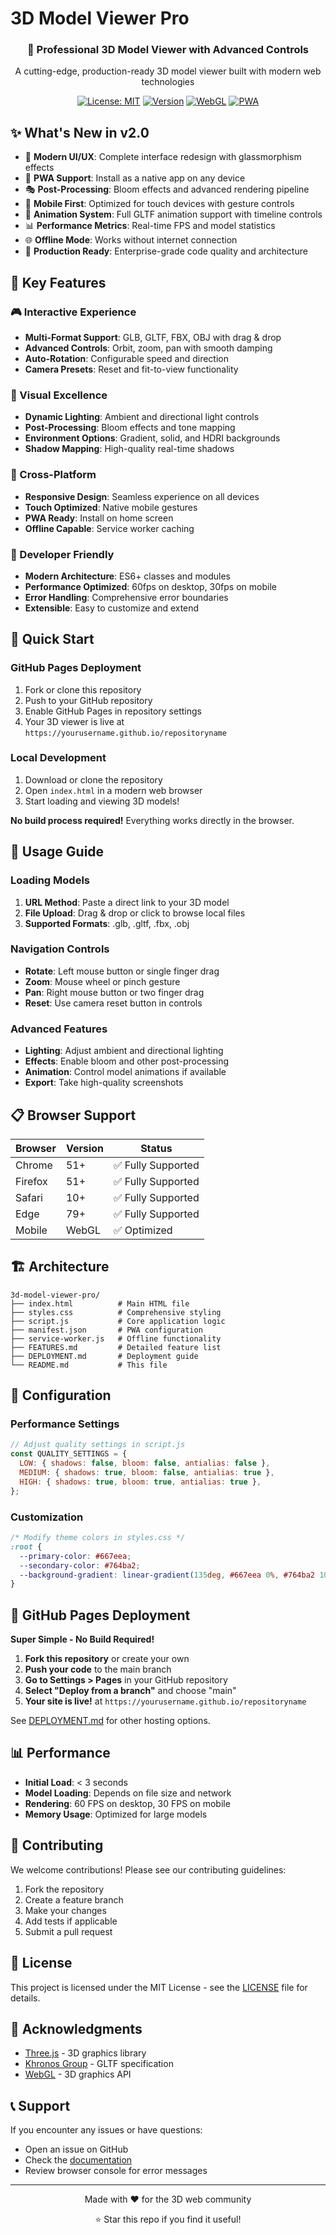 # 3D Model Viewer Pro

<div align="center">
  <h3>🎯 Professional 3D Model Viewer with Advanced Controls</h3>
  <p>A cutting-edge, production-ready 3D model viewer built with modern web technologies</p>
  
  [![License: MIT](https://img.shields.io/badge/License-MIT-yellow.svg)](https://opensource.org/licenses/MIT)
  [![Version](https://img.shields.io/badge/version-2.0.0-blue.svg)](https://github.com/your-username/3d-model-viewer-pro)
  [![WebGL](https://img.shields.io/badge/WebGL-2.0-green.svg)](https://www.khronos.org/webgl/)
  [![PWA](https://img.shields.io/badge/PWA-Ready-purple.svg)](https://web.dev/progressive-web-apps/)
</div>

## ✨ What's New in v2.0

- 🎨 **Modern UI/UX**: Complete interface redesign with glassmorphism effects
- 🚀 **PWA Support**: Install as a native app on any device
- 🎭 **Post-Processing**: Bloom effects and advanced rendering pipeline
- 📱 **Mobile First**: Optimized for touch devices with gesture controls
- 🔄 **Animation System**: Full GLTF animation support with timeline controls
- 📊 **Performance Metrics**: Real-time FPS and model statistics
- 🌐 **Offline Mode**: Works without internet connection
- 🎯 **Production Ready**: Enterprise-grade code quality and architecture

## 🌟 Key Features

### 🎮 Interactive Experience

- **Multi-Format Support**: GLB, GLTF, FBX, OBJ with drag & drop
- **Advanced Controls**: Orbit, zoom, pan with smooth damping
- **Auto-Rotation**: Configurable speed and direction
- **Camera Presets**: Reset and fit-to-view functionality

### 🎨 Visual Excellence

- **Dynamic Lighting**: Ambient and directional light controls
- **Post-Processing**: Bloom effects and tone mapping
- **Environment Options**: Gradient, solid, and HDRI backgrounds
- **Shadow Mapping**: High-quality real-time shadows

### 📱 Cross-Platform

- **Responsive Design**: Seamless experience on all devices
- **Touch Optimized**: Native mobile gestures
- **PWA Ready**: Install on home screen
- **Offline Capable**: Service worker caching

### 🔧 Developer Friendly

- **Modern Architecture**: ES6+ classes and modules
- **Performance Optimized**: 60fps on desktop, 30fps on mobile
- **Error Handling**: Comprehensive error boundaries
- **Extensible**: Easy to customize and extend

## 🚀 Quick Start

### GitHub Pages Deployment

1. Fork or clone this repository
2. Push to your GitHub repository
3. Enable GitHub Pages in repository settings
4. Your 3D viewer is live at `https://yourusername.github.io/repositoryname`

### Local Development

1. Download or clone the repository
2. Open `index.html` in a modern web browser
3. Start loading and viewing 3D models!

**No build process required!** Everything works directly in the browser.

## 🎯 Usage Guide

### Loading Models

1. **URL Method**: Paste a direct link to your 3D model
2. **File Upload**: Drag & drop or click to browse local files
3. **Supported Formats**: .glb, .gltf, .fbx, .obj

### Navigation Controls

- **Rotate**: Left mouse button or single finger drag
- **Zoom**: Mouse wheel or pinch gesture
- **Pan**: Right mouse button or two finger drag
- **Reset**: Use camera reset button in controls

### Advanced Features

- **Lighting**: Adjust ambient and directional lighting
- **Effects**: Enable bloom and other post-processing
- **Animation**: Control model animations if available
- **Export**: Take high-quality screenshots

## 📋 Browser Support

| Browser | Version | Status             |
| ------- | ------- | ------------------ |
| Chrome  | 51+     | ✅ Fully Supported |
| Firefox | 51+     | ✅ Fully Supported |
| Safari  | 10+     | ✅ Fully Supported |
| Edge    | 79+     | ✅ Fully Supported |
| Mobile  | WebGL   | ✅ Optimized       |

## 🏗️ Architecture

```
3d-model-viewer-pro/
├── index.html          # Main HTML file
├── styles.css          # Comprehensive styling
├── script.js           # Core application logic
├── manifest.json       # PWA configuration
├── service-worker.js   # Offline functionality
├── FEATURES.md         # Detailed feature list
├── DEPLOYMENT.md       # Deployment guide
└── README.md           # This file
```

## 🔧 Configuration

### Performance Settings

```javascript
// Adjust quality settings in script.js
const QUALITY_SETTINGS = {
  LOW: { shadows: false, bloom: false, antialias: false },
  MEDIUM: { shadows: true, bloom: false, antialias: true },
  HIGH: { shadows: true, bloom: true, antialias: true },
};
```

### Customization

```css
/* Modify theme colors in styles.css */
:root {
  --primary-color: #667eea;
  --secondary-color: #764ba2;
  --background-gradient: linear-gradient(135deg, #667eea 0%, #764ba2 100%);
}
```

## 🚀 GitHub Pages Deployment

**Super Simple - No Build Required!**

1. **Fork this repository** or create your own
2. **Push your code** to the main branch
3. **Go to Settings > Pages** in your GitHub repository
4. **Select "Deploy from a branch"** and choose "main"
5. **Your site is live!** at `https://yourusername.github.io/repositoryname`

See [DEPLOYMENT.md](DEPLOYMENT.md) for other hosting options.

## 📊 Performance

- **Initial Load**: < 3 seconds
- **Model Loading**: Depends on file size and network
- **Rendering**: 60 FPS on desktop, 30 FPS on mobile
- **Memory Usage**: Optimized for large models

## 🤝 Contributing

We welcome contributions! Please see our contributing guidelines:

1. Fork the repository
2. Create a feature branch
3. Make your changes
4. Add tests if applicable
5. Submit a pull request

## 📄 License

This project is licensed under the MIT License - see the [LICENSE](LICENSE) file for details.

## 🙏 Acknowledgments

- [Three.js](https://threejs.org/) - 3D graphics library
- [Khronos Group](https://www.khronos.org/) - GLTF specification
- [WebGL](https://www.khronos.org/webgl/) - 3D graphics API

## 📞 Support

If you encounter any issues or have questions:

- Open an issue on GitHub
- Check the [documentation](docs/)
- Review browser console for error messages

---

<div align="center">
  <p>Made with ❤️ for the 3D web community</p>
  <p>⭐ Star this repo if you find it useful!</p>
</div>
